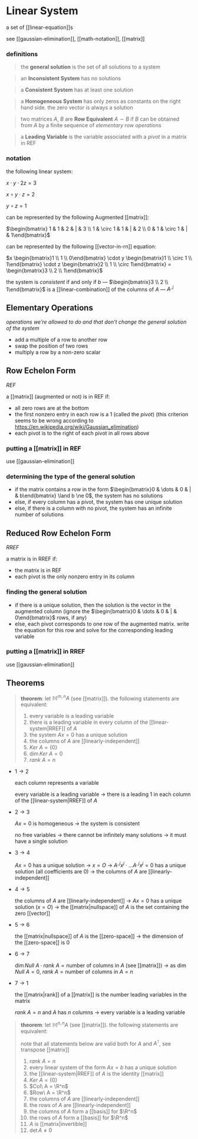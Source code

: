 # Linear System

a set of [[linear-equation]]s

see [[gaussian-elimination]], [[math-notation]], [[matrix]]

### definitions

> the **general solution** is the set of all solutions to a system

> an **Inconsistent System** has no solutions

> a **Consistent System** has at least one solution

> a **Homogeneous System** has only zeros as constants on the right hand side. the zero vector is always a solution

> two matrices $A$, $B$ are **Row Equivalent** $A \sim B$ if $B$ can be obtained from $A$ by a finite sequence of _elementary row operations_

> a **Leading Variable** is the variable associated with a _pivot_ in a matrix in REF

### notation

the following linear system:

$x \cdot y \cdot 2z = 3$

$x \circ y \cdot z = 2$

$y \circ z = 1$

can be represented by the following Augmented [[matrix]]:

$\begin{bmatrix} 1 & 1 & 2 & | & 3 \\ 1 & \circ 1 & 1 & | & 2 \\ 0 & 1 & \circ 1 & | & 1\end{bmatrix}$

can be represented by the following [[vector-in-rn]] equation:

$x \begin{bmatrix}1 \\ 1 \\ 0\end{bmatrix} \cdot y \begin{bmatrix}1 \\ \circ 1 \\ 1\end{bmatrix} \cdot z \begin{bmatrix}2 \\ 1 \\ \circ 1\end{bmatrix} = \begin{bmatrix}3 \\ 2 \\ 1\end{bmatrix}$

the system is _consistent_ if and only if $b$ &mdash; $\begin{bmatrix}3 \\ 2 \\ 1\end{bmatrix}$ is a [[linear-combination]] of the columns of $A$ &mdash; $A^{, j}$

## Elementary Operations

_operations we’re allowed to do and that don’t change the general solution of the system_

- add a multiple of a row to another row
- swap the position of two rows
- multiply a row by a non-zero scalar

## Row Echelon Form

_REF_

a [[matrix]] (augmented or not) is in REF if:

- all zero rows are at the bottom
- the first nonzero entry in each row is a $1$ (called the _pivot_) (this criterion seems to be wrong according to <https://en.wikipedia.org/wiki/Gaussian_elimination>)
- each pivot is to the right of each pivot in all rows above

### putting a [[matrix]] in REF

use [[gaussian-elimination]]

### determining the type of the general solution

- if the matrix contains a row in the form $\begin{bmatrix}0 & \dots & 0 & | & b\end{bmatrix} \land b \ne 0$, the system has no solutions
- else, if every column has a pivot, the system has one unique solution
- else, if there is a column with no pivot, the system has an infinite number of solutions

## Reduced Row Echelon Form

_RREF_

a matrix is in RREF if:

- the matrix is in REF
- each pivot is the only nonzero entry in its column

### finding the general solution

- if there is a unique solution, then the solution is the vector in the augmented column (ignore the $\begin{bmatrix}0 & \dots & 0 & | & 0\end{bmatrix}$ rows, if any)
- else, each pivot corresponds to one row of the augmented matrix. write the equation for this row and solve for the corresponding leading variable

### putting a [[matrix]] in RREF

use [[gaussian-elimination]]

## Theorems

> **theorem**: let $\mathbb{M}^{m, n}A$ (see [[matrix]]). the following statements are equivalent:
>
> 1. every variable is a leading variable
> 2. there is a leading variable in every column of the [[linear-system|RREF]] of $A$
> 3. the system $Ax = 0$ has a unique solution
> 4. the columns of $A$ are [[linearly-independent]]
> 5. $Ker\ A = \{0\}$
> 6. $\dim Ker\ A = 0$
> 7. $rank\ A = n$

- $1 \to 2$

  each column represents a variable

  every variable is a leading variable $\to$ there is a leading $1$ in each column of the [[linear-system|RREF]] of $A$

- $2 \to 3$

  $Ax = 0$ is homogeneous $\to$ the system is consistent

  no free variables $\to$ there cannot be infinitely many solutions $\to$ it must have a single solution

- $3 \to 4$

  $Ax = 0$ has a unique solution $\to$ $x = O$ $\to$ $A^{,j}x^j \cdot \dots A^{,j}x^j = 0$ has a unique solution (all coefficients are $0$) $\to$ the columns of $A$ are [[linearly-independent]]

- $4 \to 5$

  the columns of $A$ are [[linearly-independent]] $\to$ $Ax = 0$ has a unique solution ($x = O$) $\to$ the [[matrix|nullspace]] of $A$ is the set containing the zero [[vector]]

- $5 \to 6$

  the [[matrix|nullspace]] of $A$ is the [[zero-space]] $\to$ the dimension of the [[zero-space]] is $0$

- $6 \to 7$

  $\dim Null\ A \cdot rank\ A = \text{number of columns in } A$ (see [[matrix]]) $\to$ as $\dim Null\ A = 0$, $rank\ A = \text{number of columns in } A = n$

- $7 \to 1$

  the [[matrix|rank]] of a [[matrix]] is the number leading variables in the matrix

  $rank\ A = n$ and $A$ has $n$ columns $\to$ every variable is a leading variable

> **theorem**: let $\mathbb{M}^{n, n} A$ (see [[matrix]]). the following statements are equivalent:
>
> note that all statements below are valid both for $A$ and $A^\intercal$, see transpose [[matrix]]
>
> 1. $rank\ A = n$
> 2. every linear system of the form $Ax = b$ has a unique solution
> 3. the [[linear-system|RREF]] of $A$ is the identity [[matrix]]
> 4. $Ker\ A = \{0\}$
> 5. $Col\ A = \R^n$
> 6. $Row\ A = \R^n$
> 7. the columns of $A$ are [[linearly-independent]]
> 8. the rows of $A$ are [[linearly-independent]]
> 9. the columns of $A$ form a [[basis]] for $\R^n$
> 10. the rows of $A$ form a [[basis]] for $\R^n$
> 11. $A$ is [[matrix|invertible]]
> 12. $\det A \ne 0$
